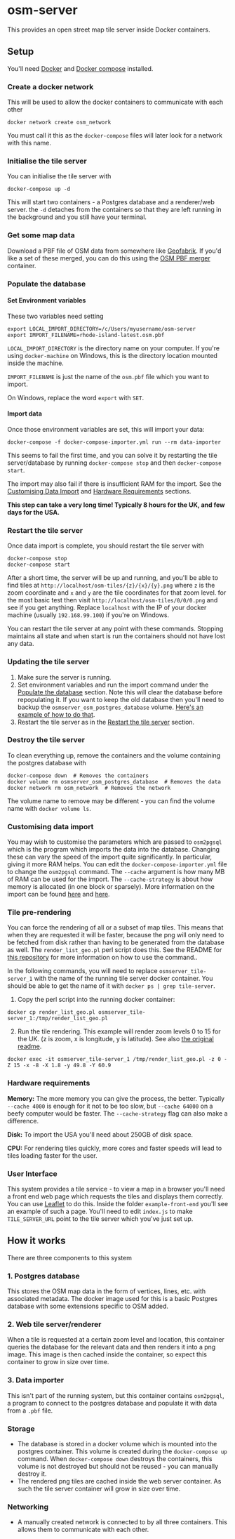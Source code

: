 # osm-server

This provides an open street map tile server inside Docker containers.

## Setup
You'll need [Docker](https://www.docker.com/) and [Docker compose](https://docs.docker.com/compose/) installed.

### Create a docker network
This will be used to allow the docker containers to communicate with each other

`docker network create osm_network`

You must call it this as the `docker-compose` files will later look for a network with this name.

### Initialise the tile server
You can initialise the tile server with

`docker-compose up -d`

This will start two containers - a Postgres database and a renderer/web server. the `-d` detaches from the containers so that they are left running in the background and you still have your terminal.

### Get some map data
Download a PBF file of OSM data from somewhere like [Geofabrik](http://download.geofabrik.de/).
If you'd like a set of these merged, you can do this using the [OSM PBF merger](https://github.com/bwindsor/osm-pbf-merger) container.

### Populate the database
#### Set Environment variables
These two variables need setting
```
export LOCAL_IMPORT_DIRECTORY=/c/Users/myusername/osm-server
export IMPORT_FILENAME=rhode-island-latest.osm.pbf
```
`LOCAL_IMPORT_DIRECTORY` is the directory name on your computer. If you're using `docker-machine` on Windows, this is the directory location mounted inside the machine.

`IMPORT_FILENAME` is just the name of the `osm.pbf` file which you want to import.

On Windows, replace the word `export` with `SET`.

#### Import data
Once those environment variables are set, this will import your data:

`docker-compose -f docker-compose-importer.yml run --rm data-importer`

This seems to fail the first time, and you can solve it by restarting the tile server/database by running `docker-compose stop` and then `docker-compose start`.

The import may also fail if there is insufficient RAM for the import. See the [Customising Data Import](#customising-data-import) and [Hardware Requirements](#hardware-requirements) sections.

**This step can take a very long time! Typically 8 hours for the UK, and few days for the USA.**

### Restart the tile server
Once data import is complete, you should restart the tile server with

```
docker-compose stop
docker-compose start
```

After a short time, the server will be up and running, and you'll be able to find tiles at `http://localhost/osm-tiles/{z}/{x}/{y}.png` where `z` is the zoom coordinate and `x` and `y` are the tile coordinates for that zoom level. for the most basic test then visit `http://localhost/osm-tiles/0/0/0.png` and see if you get anything. Replace `localhost` with the IP of your docker machine (usually `192.168.99.100`) if you're on Windows.

You can restart the tile server at any point with these commands. Stopping maintains all state and when start is run the containers should not have lost any data.

### Updating the tile server
1. Make sure the server is running.
2. Set environment variables and run the import command under the [Populate the database](#populate-the-database) section. Note this will clear the  database before repopulating it. If you want to keep the old database then you'll need to backup the `osmserver_osm_postgres_database` volume. [Here's an example of how to do that](https://loomchild.net/2017/03/26/backup-restore-docker-named-volumes/).
3. Restart the tile server as in the [Restart the tile server](#restart-the-tile-server) section.


### Destroy the tile server
To clean everything up, remove the containers and the volume containing the postgres database with
```
docker-compose down  # Removes the containers
docker volume rm osmserver_osm_postgres_database  # Removes the data
docker network rm osm_network  # Removes the network
```
The volume name to remove may be different - you can find the volume name with `docker volume ls`.

### Customising data import
You may wish to customise the parameters which are passed to `osm2pgsql` which is the program which imports the data into the database. Changing these can vary the speed of the import quite significantly. In particular, giving it more RAM helps. You can edit the `docker-compose-importer.yml` file to change the `osm2pgsql` command. The `--cache` argument is how many MB of RAM can be used for the import. The `--cache-strategy` is about how memory is allocated (in one block or sparsely). More information on the import can be found [here](https://wiki.openstreetmap.org/wiki/Osm2pgsql#Optimization) and [here](http://www.volkerschatz.com/net/osm/osm2pgsql-usage.html).

### Tile pre-rendering
You can force the rendering of all or a subset of map tiles. This means that when they are requested it will be faster, because the png will only need to be fetched from disk rather than having to be generated from the database as well. The `render_list_geo.pl` perl script does this. See the README for [this repository](https://github.com/alx77/render_list_geo.pl) for more information on how to use the command..

In the following commands, you will need to replace `osmserver_tile-server_1` with the name of the running tile server docker container. You should be able to get the name of it with `docker ps | grep tile-server`.

1. Copy the perl script into the running docker container:

`docker cp render_list_geo.pl osmserver_tile-server_1:/tmp/render_list_geo.pl`

2. Run the tile rendering. This example will render zoom levels 0 to 15 for the UK. (z is zoom, x is longitude, y is latitude). See also [the original readme](https://github.com/alx77/render_list_geo.pl).

`docker exec -it osmserver_tile-server_1 /tmp/render_list_geo.pl -z 0 -Z 15 -x -8 -X 1.8 -y 49.8 -Y 60.9`

### Hardware requirements
**Memory:** The more memory you can give the process, the better. Typically `--cache 4000` is enough for it not to be too slow, but `--cache 64000` on a beefy computer would be faster. The `--cache-strategy` flag can also make a difference.

**Disk:** To import the USA you'll need about 250GB of disk space.

**CPU:** For rendering tiles quickly, more cores and faster speeds will lead to tiles loading faster for the user.

### User Interface
This system provides a tile service - to view a map in a browser you'll need a front end web page which requests the tiles and displays them correctly. You can use [Leaflet](http://leafletjs.com/) to do this. Inside the folder `example-front-end` you'll see an example of such a page. You'll need to edit `index.js` to make `TILE_SERVER_URL` point to the tile server which you've just set up.

## How it works
There are three components to this system
### 1. Postgres database
This stores the OSM map data in the form of vertices, lines, etc. with associated metadata. The docker image used for this is a basic Postgres database with some extensions specific to OSM added.
### 2. Web tile server/renderer
When a tile is requested at a certain zoom level and location, this container queries the database for the relevant data and then renders it into a png image. This image is then cached inside the container, so expect this container to grow in size over time.
### 3. Data importer
This isn't part of the running system, but this container contains `osm2pgsql`, a program to connect to the postgres database and populate it with data from a `.pbf` file.

### Storage
* The database is stored in a docker volume which is mounted into the postgres container. This volume is created during the `docker-compose up` command. When `docker-compose down` destroys the containers, this volume is not destroyed but should not be reused - you can manually destroy it.
* The rendered png tiles are cached inside the web server container. As such the tile server container will grow in size over time.

### Networking
* A manually created network is connected to by all three containers. This allows them to communicate with each other.
